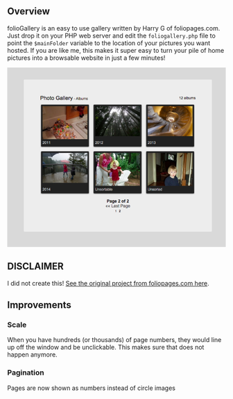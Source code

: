 ## Overview
folioGallery is an easy to use gallery written by Harry G of foliopages.com.  Just drop it on your PHP web server and edit the ``foliogallery.php`` file to point the ``$mainFolder`` variable to the location of your pictures you want hosted.  If you are like me, this makes it super easy to turn your pile of home pictures into a browsable website in just a few minutes!

![folioGallery](/screenshot.png)


## DISCLAIMER

I did not create this!  [See the original project from foliopages.com here](http://www.foliopages.com/php-jquery-ajax-photo-gallery-no-database).


## Improvements
### Scale
When you have hundreds (or thousands) of page numbers, they would line up off the window and be unclickable.  This makes sure that does not happen anymore.
### Pagination
Pages are now shown as numbers instead of circle images

